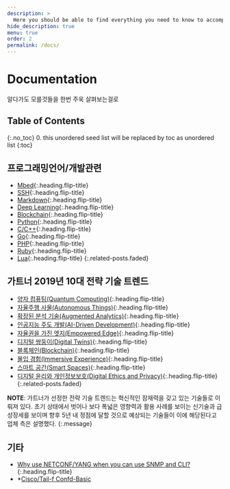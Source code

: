 ```yaml
---
description: >
  Here you should be able to find everything you need to know to accomplish the most common tasks when blogging with Hydejack.
hide_description: true
menu: true
order: 2
permalink: /docs/
---
```


# Documentation
알다가도 모를것들을 한번 주욱 살펴보는걸로

## Table of Contents
{:.no_toc}
0. this unordered seed list will be replaced by toc as unordered list
{:toc}

## 프로그래밍언어/개발관련
* [Mbed]{:.heading.flip-title}
* [SSH]{:.heading.flip-title}
* [Markdown]{:.heading.flip-title}
* [Deep Learning]{:.heading.flip-title}
* [Blockchain]{:.heading.flip-title}
* [Python]{:.heading.flip-title}
* [C/C++]{:.heading.flip-title}
* [Go]{:.heading.flip-title}
* [PHP]{:.heading.flip-title}
* [Ruby]{:.heading.flip-title}
* [Lua]{:.heading.flip-title}
{:.related-posts.faded}


## 가트너 2019년 10대 전략 기술 트렌드
* [양자 컴퓨팅(Quantum Computing)]{:.heading.flip-title}
* [자율주행 사물(Autonomous Things)]{:.heading.flip-title}
* [확장된 분석 기술(Augmented Analytics)]{:.heading.flip-title}
* [인공지능 주도 개발(AI-Driven Development)]{:.heading.flip-title}
* [자율권을 가진 엣지(Empowered Edge)]{:.heading.flip-title}
* [디지털 쌍둥이(Digital Twins)]{:.heading.flip-title}
* [블록체인(Blockchain)]{:.heading.flip-title}
* [몰입 경험(Immersive Experience)]{:.heading.flip-title}
* [스마트 공간(Smart Spaces)]{:.heading.flip-title}
* [디지털 윤리와 개인정보보호(Digital Ethics and Privacy)]{:.heading.flip-title}
{:.related-posts.faded}

**NOTE**: 가트너가 선정한 전략 기술 트렌드는 혁신적인 잠재력을 갖고 있는 기술들로 이뤄져 있다. 초기 상태에서 벗어나 보다 폭넓은 영향력과 활용 사례를 보이는 신기술과 급성장세를 보이며 향후 5년 내 정점에 달할 것으로 예상되는 기술들이 이에 해당된다고 업체 측은 설명했다.
{:.message}

## 기타
* [Why use NETCONF/YANG when you can use SNMP and CLI?]{:.heading.flip-title}
* *[Cisco/Tail-f Confd-Basic](https://www.tail-f.com/confd-basic/)

[Mbed]: /docs/programming/mbed/
[Deep Learning]: /docs/programming/deep-learning/
[Blockchain]: /docs/programming/deep-learning/
[C/C++]: /docs/programming/c/
[Python]: /docs/programming/python/
[Go]: /docs/programming/go/
[PHP]: /docs/programming/php/
[Ruby]: /docs/programming/ruby/
[Lua]: /docs/programming/lua/
[SSH]: /docs/programming/ssh/
[Markdown]: /docs/programming/markdown/

[Deep Learning]: /docs/programming/blockchain/
[Blockchain]: /docs/programming/blockchain/

[양자 컴퓨팅(Quantum Computing)]: /docs/gartner/quantum-computing/
[자율주행 사물(Autonomous Things)]: /docs/gartner/autonomous-things/
[확장된 분석 기술(Augmented Analytics)]: /docs/gartner/augmented-analytics/
[인공지능 주도 개발(AI-Driven Development)]: /docs/gartner/ai-driven-development/
[자율권을 가진 엣지(Empowered Edge)]: /docs/gartner/empowered-edge/
[디지털 쌍둥이(Digital Twins)]: gartner/digital-twin/
[블록체인(Blockchain)]: blockchain/
[몰입 경험(Immersive Experience)]: gartner/immersive-experience/
[스마트 공간(Smart Spaces)]: gartner/smart-spaces/
[디지털 윤리와 개인정보보호(Digital Ethics and Privacy)]: gartner/digital-ethics-and-privacy/
[Why use NETCONF/YANG when you can use SNMP and CLI?]: tech/why-use-netconf-yang-when-you-use-snmp-and-cli/